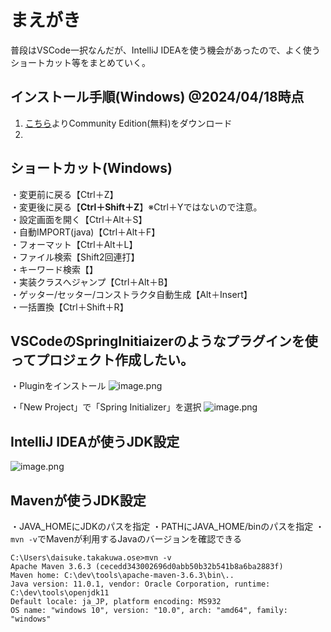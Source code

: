 # まえがき
普段はVSCode一択なんだが、IntelliJ IDEAを使う機会があったので、よく使うショートカット等をまとめていく。

## インストール手順(Windows) @2024/04/18時点
1. [こちら](https://www.jetbrains.com/idea/download/?section=windows)よりCommunity Edition(無料)をダウンロード
2. 



## ショートカット(Windows)

・変更前に戻る【Ctrl＋Z】<br>
・変更後に戻る【**Ctrl＋Shift＋Z**】※Ctrl＋Yではないので注意。<br>
・設定画面を開く【Ctrl＋Alt＋S】<br>
・自動IMPORT(java)【Ctrl＋Alt＋F】<br>
・フォーマット【Ctrl＋Alt＋L】<br>
・ファイル検索【Shift2回連打】<br>
・キーワード検索【】<br>
・実装クラスへジャンプ【Ctrl＋Alt＋B】<br>
・ゲッター/セッター/コンストラクタ自動生成【Alt＋Insert】<br>
・一括置換【Ctrl＋Shift＋R】

## VSCodeのSpringInitiaizerのようなプラグインを使ってプロジェクト作成したい。
・Pluginをインストール
![image.png](https://qiita-image-store.s3.ap-northeast-1.amazonaws.com/0/653955/742a26c7-39d4-c6fa-f116-170552195d87.png)

・「New Project」で「Spring Initializer」を選択
![image.png](https://qiita-image-store.s3.ap-northeast-1.amazonaws.com/0/653955/d84ea10d-b9b8-ad5e-0cf5-85ac5cf890c2.png)

## IntelliJ IDEAが使うJDK設定
![image.png](https://qiita-image-store.s3.ap-northeast-1.amazonaws.com/0/653955/94a65d1f-2771-4846-8d2f-24c6844f53fc.png)

## Mavenが使うJDK設定
・JAVA_HOMEにJDKのパスを指定
・PATHにJAVA_HOME/binのパスを指定
・`mvn -v`でMavenが利用するJavaのバージョンを確認できる
```
C:\Users\daisuke.takakuwa.ose>mvn -v
Apache Maven 3.6.3 (cecedd343002696d0abb50b32b541b8a6ba2883f)
Maven home: C:\dev\tools\apache-maven-3.6.3\bin\..
Java version: 11.0.1, vendor: Oracle Corporation, runtime: C:\dev\tools\openjdk11
Default locale: ja_JP, platform encoding: MS932
OS name: "windows 10", version: "10.0", arch: "amd64", family: "windows"
```
